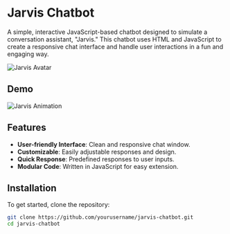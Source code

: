 # Jarvis Chatbot

A simple, interactive JavaScript-based chatbot designed to simulate a conversation assistant, "Jarvis." This chatbot uses HTML and JavaScript to create a responsive chat interface and handle user interactions in a fun and engaging way.

![Jarvis Avatar](https://encrypted-tbn0.gstatic.com/images?q=tbn:ANd9GcSHPsIDTLC0_ZNBrsuCSdr_Q6OaQfs3iPtuXWDCZmkGma5qbVLN) <!-- Replace with actual path in the repository -->


## Demo

![Jarvis Animation](https://media2.giphy.com/media/wkSyGueYTnk40/200w.gif?cid=6c09b952t2bnel9agvv51ch0xfleuntcc8fvr492i4j0e1p0&ep=v1_gifs_search&rid=200w.gif&ct=g) <!-- Replace with actual path in the repository -->

## Features

- **User-friendly Interface**: Clean and responsive chat window.
- **Customizable**: Easily adjustable responses and design.
- **Quick Response**: Predefined responses to user inputs.
- **Modular Code**: Written in JavaScript for easy extension.

## Installation

To get started, clone the repository:

```bash
git clone https://github.com/yourusername/jarvis-chatbot.git
cd jarvis-chatbot
